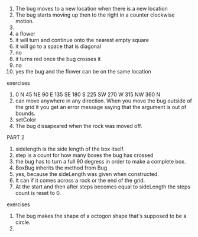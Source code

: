 1. The bug moves to a new location when there is a new location
2. The bug starts moving up then to the right in a counter clockwise motion.
3. 
4. a flower
5. it will turn and continue onto the nearest empty square
6. it will go to a space that is diagonal
7. no
8. it turns red once the bug crosses it
9. no
10. yes the bug and the flower can be on the same location

exercises
1.  0  N
    45 NE
    90 E
    135 SE
    180 S
    225 SW
    270 W
    315 NW
    360 N
2. can move anywhere in any direction. When you move the bug outside of the grid it you get an error message saying that the argument is out of bounds.
3. setColor
4. The bug dissapeared when the rock was moved off.


PART 2
1. sidelength is the side length of the box itself.
2. step is a count for how many boxes the bug has crossed
3. the bug has to turn a full 90 degress in order to make a complete box.
4. BoxBug inherits the method from Bug
5. yes, because the sideLength was given when constructed.
6. It can if it comes across a rock or the end of the grid.
7. At the start and then after steps becomes equal to sideLength the steps count is reset to 0.

exercises
1. The bug makes the shape of a octogon shape that's supposed to be a circle.
2. 